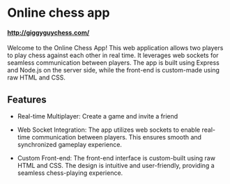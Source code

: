# Online chess app #

#### http://giggyguychess.com/ ####

Welcome to the Online Chess App! This web application allows two players to play chess against each other in real time. It leverages web sockets for seamless communication between players. The app is built using Express and Node.js on the server side, while the front-end is custom-made using raw HTML and CSS.

## Features

- Real-time Multiplayer: Create a game and invite a friend

- Web Socket Integration: The app utilizes web sockets to enable real-time communication between players. This ensures smooth and synchronized gameplay experience.

- Custom Front-end: The front-end interface is custom-built using raw HTML and CSS. The design is intuitive and user-friendly, providing a seamless chess-playing experience.

